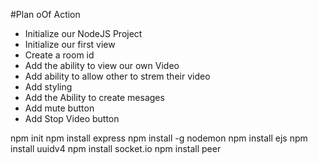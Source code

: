 #Plan oOf Action

- Initialize our NodeJS Project
- Initialize our first view
- Create a room id
- Add the ability to view our own Video
- Add ability to allow other to strem their video
- Add styling
- Add the Ability to create mesages
- Add mute button
- Add Stop Video button

npm init
npm install express
npm install -g nodemon
npm install ejs
npm install uuidv4
npm install socket.io
npm install peer
